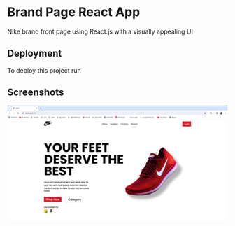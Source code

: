 
# Brand Page React App

Nike brand front page using React.js with a visually appealing UI


## Deployment

To deploy this project run



## Screenshots

![App Screenshot](https://github.com/bhrtsnegi/brandPage/blob/main/public/images/finalPage.png?raw=true)

